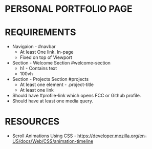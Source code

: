 # PERSONAL PORTFOLIO PAGE

# REQUIREMENTS

- Navigaion - #navbar
    - At least One link. In-page
    - Fixed on top of Viewport
- Section - Welcome Section #welcome-section
    - h1 - Contains text
    - 100vh
- Section - Projects Section #projects
    - At least one element - .project-title
    - At least one link
- Should have #profile-link which opens FCC or Github profile.
- Should have at least one media query.

# RESOURCES

- Scroll Animations Using CSS - https://developer.mozilla.org/en-US/docs/Web/CSS/animation-timeline